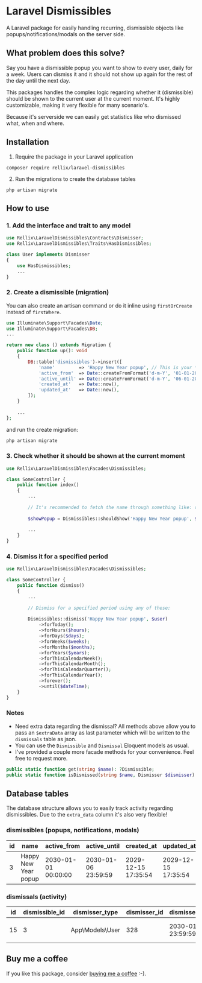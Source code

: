 # Laravel Dismissibles

A Laravel package for easily handling recurring, dismissible objects like popups/notifications/modals on the server side.

## What problem does this solve?
Say you have a dismissible popup you want to show to every user, daily for a week. Users can dismiss it and it should not show up again for the rest of the day until the next day.

This packages handles the complex logic regarding whether it (dismissible) should be shown to the current user at the current moment. It's highly customizable, making it very flexible for many scenario's.

Because it's serverside we can easily get statistics like who dismissed what, when and where.

## Installation
1. Require the package in your Laravel application
```shell
composer require rellix/laravel-dismissibles
```

2. Run the migrations to create the database tables
```shell
php artisan migrate
```

## How to use

### 1. Add the interface and trait to any model
```php
use Rellix\LaravelDismissibles\Contracts\Dismisser;
use Rellix\LaravelDismissibles\Traits\HasDismissibles;

class User implements Dismisser
{
    use HasDismissibles;
    ...
}

```

### 2. Create a dismissible (migration)
You can also create an artisan command or do it inline using `firstOrCreate` instead of `firstWhere`.
```php
use Illuminate\Support\Facades\Date;
use Illuminate\Support\Facades\DB;
...

return new class () extends Migration {
    public function up(): void
    {
        DB::table('dismissibles')->insert([
            'name'         => 'Happy New Year popup', // This is your **unique** identifier
            'active_from'  => Date::createFromFormat('d-m-Y', '01-01-2030'),
            'active_until' => Date::createFromFormat('d-m-Y', '06-01-2030'), // If there is no end date, set it to `null`
            'created_at'   => Date::now(),
            'updated_at'   => Date::now(),
        ]);
    }
    
    ...
};
```

and run the create migration:
```php
php artisan migrate
```


### 3. Check whether it should be shown at the current moment
```php
use Rellix\LaravelDismissibles\Facades\Dismissibles;

class SomeController {
    public function index()
    {
        ...
    
        // It's recommended to fetch the name through something like: config('dismissibles.new_years_popup.name')
        
        $showPopup = Dismissibles::shouldShow('Happy New Year popup', $user);
        
        ...
    }
}
```

### 4. Dismiss it for a specified period
```php
use Rellix\LaravelDismissibles\Facades\Dismissibles;

class SomeController {
    public function dismiss()
    {
        ...
        
        // Dismiss for a specified period using any of these:
        
        Dismissibles::dismiss('Happy New Year popup', $user)
            ->forToday();
            ->forHours($hours);
            ->forDays($days);
            ->forWeeks($weeks);
            ->forMonths($months);
            ->forYears($years);
            ->forThisCalendarWeek();
            ->forThisCalendarMonth();
            ->forThisCalendarQuarter();
            ->forThisCalendarYear();
            ->forever();
            ->until($dateTime);
    }
}
```

### Notes
- Need extra data regarding the dismissal? All methods above allow you to pass an `$extraData` array as last parameter which will be written to the `dismissals` table as json.
- You can use the `Dismissible` and `Dismissal` Eloquent models as usual.
- I've provided a couple more facade methods for your convenience. Feel free to request more. 
```php
public static function get(string $name): ?Dismissible;
public static function isDismissed(string $name, Dismisser $dismisser): bool;
```

## Database tables
The database structure allows you to easily track activity regarding dismissibles. Due to the `extra_data` column it's also very flexible!

### dismissibles (popups, notifications, modals)
| id | name                 | active_from         | active_until        | created_at          | updated_at          |
|----|----------------------|---------------------|---------------------|---------------------|---------------------|
| 3  | Happy New Year popup | 2030-01-01 00:00:00 | 2030-01-06 23:59:59 | 2029-12-15 17:35:54 | 2029-12-15 17:35:54 |


### dismissals (activity)
| id | dismissible_id | dismisser_type  | dismisser_id | dismissed_until     | extra_data                   | created_at          | updated_at          |
|----|----------------|-----------------|--------------|---------------------|------------------------------|---------------------|---------------------|
| 15 | 3              | App\Models\User | 328          | 2030-01-02 23:59:59 | "{\"route\":\"home.index\"}" | 2030-01-02 17:35:54 | 2030-01-02 17:35:54 |

## Buy me a coffee
If you like this package, consider [buying me a coffee](https://www.paypal.com/donate/?business=E6QBKXWLXMD92&no_recurring=1&item_name=Buy+me+a+coffee&currency_code=EUR&amount=2.50) :-).
